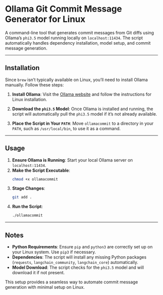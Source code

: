 # Ollama Git Commit Message Generator for Linux

A command-line tool that generates commit messages from Git diffs using Ollama’s `phi3.5` model running locally on `localhost:11434`. The script automatically handles dependency installation, model setup, and commit message generation.

---

## Installation

Since `brew` isn’t typically available on Linux, you’ll need to install Ollama manually. Follow these steps:

1. **Install Ollama**: Visit the [Ollama website](https://ollama.com) and follow the instructions for Linux installation.

2. **Download the `phi3.5` Model**: Once Ollama is installed and running, the script will automatically pull the `phi3.5` model if it’s not already available.

3. **Place the Script in Your `PATH`**: Move `ollamacommit` to a directory in your `PATH`, such as `/usr/local/bin`, to use it as a command.

---

## Usage

1. **Ensure Ollama is Running**: Start your local Ollama server on `localhost:11434`.
2. **Make the Script Executable**:
   ```bash
   chmod +x ollamacommit
   ```
3. **Stage Changes**:
   ```bash
   git add .
   ```
4. **Run the Script**:
   ```bash
   ./ollamacommit
   ```

---

## Notes

- **Python Requirements**: Ensure `pip` and `python3` are correctly set up on your Linux system. Use `pip3` if necessary.
- **Dependencies**: The script will install any missing Python packages (`requests`, `langchain_community`, `langchain_core`) automatically.
- **Model Download**: The script checks for the `phi3.5` model and will download it if not present.

This setup provides a seamless way to automate commit message generation with minimal setup on Linux.
